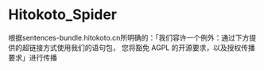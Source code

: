 # Hitokoto_Spider
根据sentences-bundle.hitokoto.cn所明确的：「我们容许一个例外：通过下方提供的超链接方式使用我们的语句包， 您将豁免 AGPL 的开源要求，以及授权传播要求」进行传播
